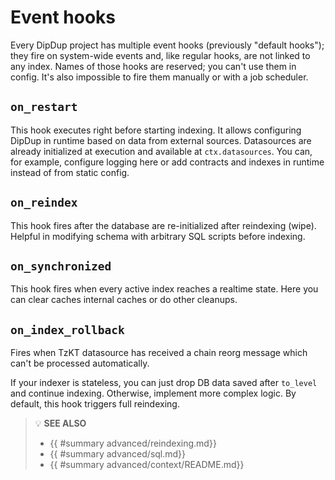 # Event hooks

Every DipDup project has multiple event hooks (previously "default hooks"); they fire on system-wide events and, like regular hooks, are not linked to any index. Names of those hooks are reserved; you can't use them in config. It's also impossible to fire them manually or with a job scheduler.

## `on_restart`

This hook executes right before starting indexing. It allows configuring DipDup in runtime based on data from external sources. Datasources are already initialized at execution and available at `ctx.datasources`. You can, for example, configure logging here or add contracts and indexes in runtime instead of from static config.

## `on_reindex`

This hook fires after the database are re-initialized after reindexing (wipe). Helpful in modifying schema with arbitrary SQL scripts before indexing.

## `on_synchronized`

This hook fires when every active index reaches a realtime state. Here you can clear caches internal caches or do other cleanups.

## `on_index_rollback`

Fires when TzKT datasource has received a chain reorg message which can't be processed automatically.

<!-- FIXME -->
If your indexer is stateless, you can just drop DB data saved after `to_level` and continue indexing. Otherwise, implement more complex logic. By default, this hook triggers full reindexing.

> 💡 **SEE ALSO**
>
> * {{ #summary advanced/reindexing.md}}
> * {{ #summary advanced/sql.md}}
> * {{ #summary advanced/context/README.md}}
